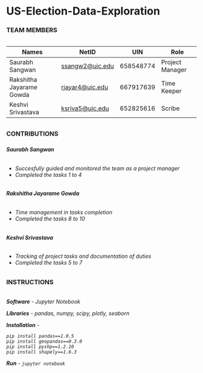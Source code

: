 # US-Election-Data-Exploration

<h3>TEAM MEMBERS<h3>
 <h6> <h6>
  
|Names                       |NetID            |UIN           |Role              |
|---                         |---              |---           |---               |
|Saurabh Sangwan            |ssangw2@uic.edu   |658548774     |Project Manager   |  
|Rakshitha Jayarame Gowda   |rjayar4@uic.edu   |667917639     |Time Keeper       |  
|Keshvi Srivastava          |ksriva5@uic.edu   |652825616     |Scribe            |

<h3>CONTRIBUTIONS<h3>

<h5>Saurabh Sangwan<h6>
<h6> <h6>
  
* Succesfully guided and monitored the team as a project manager
* Completed the tasks 1 to 4

<h5>Rakshitha Jayarame Gowda<h5>
<h6> <h6>
  
* Time management in tasks completion
* Completed the tasks 8 to 10

<h5>Keshvi Srivastava<h5>
 <h6> <h6>
  
* Tracking of project tasks and documentation of duties
* Completed the tasks 5 to 7

<h3>INSTRUCTIONS<h3>
 <h6> <h6>

 <b>Software</b> - Jupyter Notebook <br>
  
 <b>Libraries</b> - pandas, numpy, scipy, plotly, seaborn <br>
 
 <b>Installation</b> -   
    
    pip install pandas==1.0.5 
    pip install geopandas==0.3.0
    pip install pyshp==1.2.10
    pip install shapely==1.6.3
  
  <b>Run</b> - `jupyter notebook`


